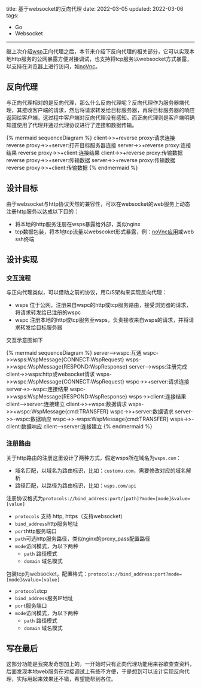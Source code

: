title: 基于websocket的反向代理
date: 2022-03-05
updated: 2022-03-06
tags:
- Go
- Websocket
---
继上次介绍[wsp](https://github.com/gowsp/wsp)正向代理之后，本节来介绍下反向代理的相关部分，它可以实现本地http服务的公网暴露方便对接调试，也支持将tcp服务以websocket方式暴露，以支持在浏览器上进行访问，如[noVnc](https://novnc.com/noVNC/vnc.html)。
<!--more-->

## 反向代理

与正向代理相对的是反向代理，那么什么反向代理呢？反向代理作为服务器端代理，其接收客户端的请求，然后将请求转发给目标服务器，再将目标服务器的响应返回给客户端，这过程中客户端对反向代理没有感知。而正向代理则是客户端明确知道使用了代理并通过代理协议进行了连接和数据传输。

{% mermaid sequenceDiagram %}
client->>+reverse proxy:请求连接
reverse proxy->>+server:打开目标服务器连接
server->>+reverse proxy:连接结果
reverse proxy->>+client:连接结果
client->>+reverse proxy:传输数据
reverse proxy->>+server:传输数据
server->>+reverse proxy:传输数据
reverse proxy->>+client:传输数据
{% endmermaid %}

## 设计目标

由于websocket与http协议天然的兼容性，可以在websocket的web服务上动态注册http服务以达成以下目的：

- 将本地的http服务注册在wsps暴露给外部，类似nginx
- tcp数据包装，将本地tcp流量以webscoket形式暴露，例：[noVnc应用](https://novnc.com/noVNC/vnc.html)或web ssh终端

## 设计实现

### 交互流程

与正向代理类似，可以借助之前的协议，用C/S架构来实现反向代理：

- wsps 位于公网，注册来自wspc的http或tcp服务路由，接受浏览器的请求，将请求转发给已注册的wspc
- wspc 注册本地的http或tcp服务至wsps，负责接收来自wsps的请求，并将请求转发给目标服务器

交互示意图如下

{% mermaid sequenceDiagram %}
server-->wspc:互通
wspc->>wsps:WspMessage{CONNECT:WspRequest}
wsps->>wspc:WspMessage{RESPOND:WspResponse}
server-->wsps:注册完成
client->>wsps:http或websocket请求
wsps->>wspc:WspMessage{CONNECT:WspRequest}
wspc->>+server:请求连接
server->>-wspc:连接结果
wspc->>wsps:WspMessage{RESPOND:WspResponse}
wsps->>client:连接结果
client-->server:连接建立
client->>+wsps:数据请求
wsps->>+wspc:WspMessage{cmd:TRANSFER}
wspc->>+server:数据请求
server->>-wspc:数据响应
wspc->>-wsps:WspMessage{cmd:TRANSFER}
wsps->>-client:数据响应
client-->server:连接建立
{% endmermaid %}

### 注册路由

关于http路由的注册这里设计了两种方式，假定wsps所在域名为`wsps.com`：

- 域名匹配，以域名为路由标识，比如：`customu.com`，需要修改对应的域名解析
- 路径匹配，以路径为路由标识，比如：`wsps.com/api`

注册协议格式为`protocols://bind_address:port/[path]?mode=[mode]&value=[value]`

- `protocols` 支持 http, https（支持websocket）
- `bind_address`http服务地址
- `port`http服务端口
- `path`可选http服务路径，类似nginx的proxy_pass配置路径
- `mode`访问模式，为以下两种
  - `path` 路径模式
  - `domain` 域名模式

包装tcp为websocket，配置格式：`protocols://bind_address:port?mode=[mode]&value=[value]`

- `protocols`tcp
- `bind_address`服务IP地址
- `port`服务端口
- `mode`访问模式，为以下两种
  - `path` 路径模式
  - `domain` 域名模式

## 写在最后

这部分功能是我突发奇想加上的，一开始时只有正向代理功能用来谷歌查查资料，后面发现本地web服务在对接调试上有些不方便，于是想到可以设计实现反向代理，实际用起来效果还不错，希望能帮到各位。